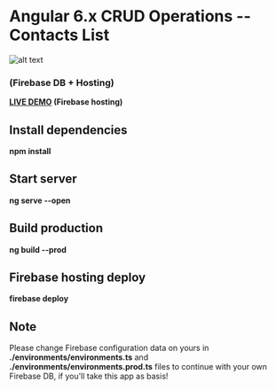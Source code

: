 # Angular 6.x CRUD Operations -- Contacts List 
![alt text](https://i2.wp.com/blog.mismithportfolio.com/wp-content/uploads/2017/09/firebase.png?w=1000&ssl=1)
### (Firebase DB + Hosting)

<b><a target="_blank" href="https://angular6-crud.firebaseapp.com/">LIVE DEMO</a> (Firebase hosting)</b>

## Install dependencies

<b>npm install</b>

## Start server 

<b>ng serve --open</b>

## Build production 

<b>ng build --prod</b>

## Firebase hosting deploy

<b>firebase deploy</b>

## Note

<p>Please change Firebase configuration data on yours in <b>./environments/environments.ts</b> and <b>./environments/environments.prod.ts</b> files to continue with your own Firebase DB, if you'll take this app as basis!</p>
